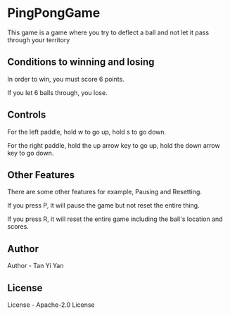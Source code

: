 # PingPongGame
This game is a game where you try to deflect a ball and not let it pass through your territory

## Conditions to winning and losing

In order to win, you must score 6 points.

If you let 6 balls through, you lose.

## Controls

For the left paddle, hold w to go up, hold s to go down.

For the right paddle, hold the up arrow key to go up, hold the down arrow key to go down.

## Other Features

There are some other features for example, Pausing and Resetting.

If you press P, it will pause the game but not reset the entire thing.

If you press R, it will reset the entire game including the ball's location and scores.

## Author

Author - Tan Yi Yan

## License

License - Apache-2.0 License
